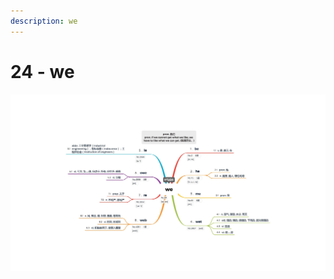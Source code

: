 ```yaml
---
description: we
---
```


# 24 - we



![Image text](https://raw.githubusercontent.com/rulinma/ai-word/master/images/24-we.jpg)


